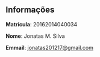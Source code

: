 ## Informações

**Matrícula**: 20162014040034

**Nome**: Jonatas M. Silva

**Emmail**: jonatas201217@gmail.com

